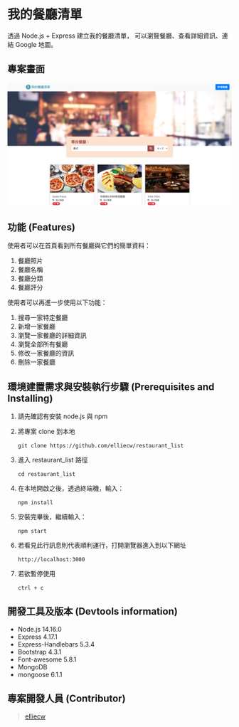 # 我的餐廳清單
透過 Node.js + Express 建立我的餐廳清單， 可以瀏覽餐廳、查看詳細資訊、連結 Google 地圖。

## 專案畫面
![Image text](https://github.com/elliecw/restaurant_list/blob/main/S2-3%20A6.png)

## 功能 (Features)
使用者可以在首頁看到所有餐廳與它們的簡單資料：
1. 餐廳照片
2. 餐廳名稱
3. 餐廳分類
4. 餐廳評分

使用者可以再進一步使用以下功能：
1. 搜尋一家特定餐廳
2. 新增一家餐廳
3. 瀏覽一家餐廳的詳細資訊
4. 瀏覽全部所有餐廳
5. 修改一家餐廳的資訊
6. 刪除一家餐廳

## 環境建置需求與安裝執行步驟 (Prerequisites and Installing)

1. 請先確認有安裝 node.js 與 npm

2. 將專案 clone 到本地
   ```
   git clone https://github.com/elliecw/restaurant_list
   ```
3. 進入 restaurant_list 路徑
   ```
   cd restaurant_list
   ```
4. 在本地開啟之後，透過終端機，輸入：
   ```
   npm install
   ```
5. 安裝完畢後，繼續輸入：
   ```
   npm start
   ```
5. 若看見此行訊息則代表順利運行，打開瀏覽器進入到以下網址
   ```
   http://localhost:3000
   ```
6. 若欲暫停使用
   ```
   ctrl + c
   ```
   
## 開發工具及版本 (Devtools information)

- Node.js 14.16.0
- Express 4.17.1
- Express-Handlebars 5.3.4
- Bootstrap 4.3.1
- Font-awesome 5.8.1
- MongoDB
- mongoose 6.1.1

## 專案開發人員 (Contributor)
> [elliecw](https://github.com/elliecw)
